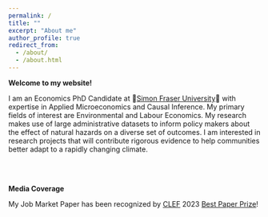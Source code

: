 ```yaml
---
permalink: /
title: ""
excerpt: "About me"
author_profile: true
redirect_from: 
  - /about/
  - /about.html
---
```


**Welcome to my website!**

I am an Economics PhD Candidate at 🍁[Simon Fraser University](https://www.sfu.ca/economics/community/news/2020/05/sfu-economics-maintains-top-three-ranking-.html)🍁 with expertise in Applied Microeconomics and Causal Inference. My primary fields of interest are Environmental and Labour Economics. My research makes use of large administrative datasets to inform policy makers about the effect of natural hazards on a diverse set of outcomes. I am interested in research projects that will contribute rigorous evidence to help communities better adapt to a rapidly changing climate.

<br />
<br />

**Media Coverage**

My Job Market Paper has been recognized by [CLEF](https://clef.uwaterloo.ca/prize/) 2023 [Best Paper Prize](https://www.sfu.ca/economics/community/news/2023/06/wildfire-smoke-and-labour-market-outcomes--phd-paper-runner-up-f.html)!
